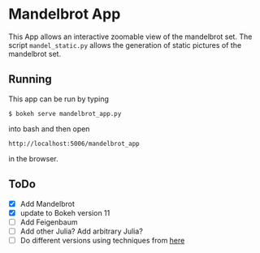 # Mandelbrot App

This App allows an interactive zoomable view of the mandelbrot set. The script ```mandel_static.py``` allows the generation of static pictures of the mandelbrot set.

## Running
This app can be run by typing
```
$ bokeh serve mandelbrot_app.py
```
into bash and then open
```
http://localhost:5006/mandelbrot_app
```
in the browser.

## ToDo 
- [x] Add Mandelbrot
- [x] update to Bokeh version 11
- [ ] Add Feigenbaum
- [ ] Add other Julia? Add arbitrary Julia?
- [ ] Do different versions using techniques from [here](https://www.ibm.com/developerworks/community/blogs/jfp/entry/How_To_Compute_Mandelbrodt_Set_Quickly?lang=en) 